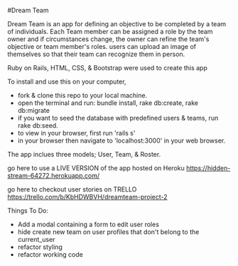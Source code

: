 #Dream Team

Dream Team is an app for defining an objective to be completed by a team of individuals. Each Team member can be assigned a role by the team owner and if circumstances change, the owner can refine the team's objective or team member's roles. users can upload an image of themselves so that their team can recognize them in person. 

Ruby on Rails, HTML, CSS, & Bootstrap were used to create this app

To install and use this on your computer, 
 * fork & clone this repo to your local machine.
 * open the terminal and run: bundle install, rake db:create, rake db:migrate
 * if you want to seed the database with predefined users & teams, run rake db:seed. 
 * to view in your browser, first run 'rails s' 
 * in your browser then navigate to 'localhost:3000' in your web browser. 

The app inclues three models; User, Team, & Roster. 

go here to use a LIVE VERSION of the app hosted on Heroku
https://hidden-stream-64272.herokuapp.com/

go here to checkout user stories on TRELLO
https://trello.com/b/KbHDWBVH/dreamteam-project-2

Things To Do:
 * Add a modal containing a form to edit user roles
 * hide create new team on user profiles that don't belong to the current_user
 * refactor styling
 * refactor working code
